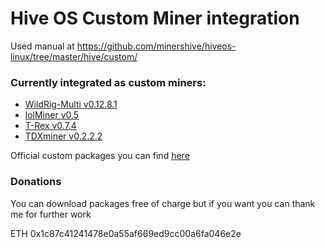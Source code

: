 # Hive OS Custom Miner integration

Used manual at https://github.com/minershive/hiveos-linux/tree/master/hive/custom/

### Currently integrated as custom miners:
* [WildRig-Multi v0.12.8.1](https://github.com/HaloGenius/hiveos-custom-miner/releases/tag/wildrig-multi-0.12.8.1)
* [lolMiner v0.5](https://github.com/HaloGenius/hiveos-custom-miner/releases/tag/lolMiner-0.5)
* [T-Rex v0.7.4](https://github.com/HaloGenius/hiveos-custom-miner/releases/tag/t-rex-v0.7.4)
* [TDXminer v0.2.2.2](https://github.com/HaloGenius/hiveos-custom-miner/releases/tag/tdxminer-v0.2.2.2)

Official custom packages you can find [here](http://download.hiveos.farm/custom/)

### Donations
You can download packages free of charge but if you want you can thank me for further work

ETH 0x1c87c41241478e0a55af669ed9cc00a6fa046e2e
